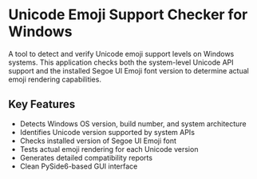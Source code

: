  # Unicode Emoji Support Checker for Windows

A tool to detect and verify Unicode emoji support levels on Windows systems. 
This application checks both the system-level Unicode API support and the installed 
Segoe UI Emoji font version to determine actual emoji rendering capabilities.

## Key Features
- Detects Windows OS version, build number, and system architecture
- Identifies Unicode version supported by system APIs
- Checks installed version of Segoe UI Emoji font
- Tests actual emoji rendering for each Unicode version
- Generates detailed compatibility reports
- Clean PySide6-based GUI interface